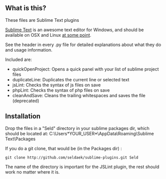 What is this?
-------------

These files are Sublime Text plugins

<a href="http://www.sublimetext.com/">Sublime Text</a> is an awesome text editor for Windows, and should be available on OSX and Linux <a href="http://www.sublimetext.com/x">at some point</a>.

See the header in every .py file for detailed explanations about what they do and usage information.

Included are:

- quickOpenProject: Opens a quick panel with your list of sublime project files
- duplicateLine: Duplicates the current line or selected text
- jsLint: Checks the syntax of js files on save
- phpLint: Checks the syntax of php files on save
- cleanAndSave: Cleans the trailing whitespaces and saves the file (deprecated)

Installation
------------

Drop the files in a "Seld" directory in your sublime packages dir, which should be located at: C:\Users\*YOUR_USER*\AppData\Roaming\Sublime Text\Packages

If you do a git clone, that would be (in the Packages dir) :

    git clone http://github.com/seldaek/sublime-plugins.git Seld

The name of the directory is important for the JSLint plugin, the rest should work no matter where it is.